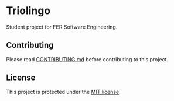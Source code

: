 # Triolingo
Student project for FER Software Engineering.

## Contributing
Please read [CONTRIBUTING.md](https://github.com/LeonardoSimunovic/Triolingo/blob/main/CONTRIBUTING.md) before contributing to this project.

## License
This project is protected under the [MIT license](https://github.com/LeonardoSimunovic/Triolingo/blob/main/LICENSE).
